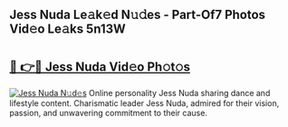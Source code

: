 ## Jess Nuda Le𝚊k𝚎d N𝚞𝚍es - Part-Of7 Photos Vid𝚎o Le𝚊ks 5n13W

# <h2><a href="http://fbftwc.evod.top/?m=Jess+Nuda">🔗 👉🔴 Jess Nuda Vid𝚎o Ph𝚘t𝚘s</a></h2>

[![Jess Nuda N𝚞d𝚎s](https://i.imgur.com/8V9OHl7.gif)](http://fbftwc.evod.top/?m=Jess+Nuda)
Online personality Jess Nuda sharing dance and lifestyle content. Charismatic leader Jess Nuda, admired for their vision, passion, and unwavering commitment to their cause. 
